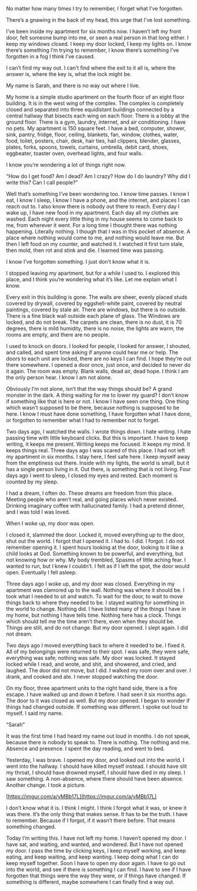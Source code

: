 No matter how many times I try to remember, I forget what I’ve forgotten.

There’s a gnawing in the back of my head, this urge that I’ve lost something.  
  
I’ve been inside my apartment for six months now. I haven’t left my front door, felt someone bump into me, or seen a real person in that long either. I keep my windows closed. I keep my door locked, I keep my lights on. I know there’s something I’m trying to remember, I know there’s something I’ve forgotten in a fog I think I’ve caused.  
  
I can’t find my way out. I can’t find where the exit to it all is, where the answer is, where the key is, what the lock might be.  
  
My name is Sarah, and there is no way out where I live.

My home is a simple studio apartment on the fourth floor of an eight floor building. It is in the west wing of the complex. The complex is completely closed and separated into three equidistant buildings connected by a central hallway that bisects each wing on each floor. There is a lobby at the ground floor. There is a gym, laundry, internet, and air conditioning. I have no pets. My apartment is 150 square feet. I have a bed, computer, shower, sink, pantry, fridge, floor, ceiling, blankets, fan, window, clothes, water, food, toilet, posters, chair, desk, hair ties, hail clippers, blender, glasses, plates, forks, spoons, towels, curtains, umbrella, debit card, shoes, eggbeater, toaster oven, overhead lights, and four walls.  
  
I know you’re wondering a lot of things right now.  
  
“How do I get food? Am I dead? Am I crazy? How do I do laundry? Why did I write this? Can I call people?”  
  
Well that’s something I’ve been wondering too. I know time passes. I know I eat, I know I sleep, I know I have a phone, and the internet, and places I can reach out to. I also know there is nobody out there to reach. Every day I wake up, I have new food in my apartment. Each day all my clothes are washed. Each night every little thing in my house seems to come back to me, from wherever it went. For a long time I thought there was nothing happening. Literally nothing. I though that I was in this pocket of absence. A place where nothing would come to me, and nothing would leave me. But then I left food on my counter, and watched it. I watched it first turn stale, then mold, then rot and stink and die. I learned time was passing.  
  
I know I’ve forgotten something. I just don’t know what it is.  
  
I stopped leaving my apartment, but for a while I used to. I explored this place, and I think you’re wondering what it’s like. Let me explain what I know.  
  
Every exit in this building is gone. The walls are sheer, evenly placed studs covered by drywall, covered by eggshell-white paint, covered by neutral paintings, covered by stale air. There are windows, but there is no outside. There is a fine black wall outside each plane of glass. The Windows are locked, and do not break. The carpets are clean, there is no dust, it is 70 degrees, there is mild humidity, there is no noise, the lights are warm, the rooms are empty, and there are no people.

I used to knock on doors. I looked for people, I looked for answer, I shouted, and called, and spent time asking if anyone could hear me or help. The doors to each unit are locked, there are no keys I can find. I hope they’re out there somewhere. I opened a door once, just once, and decided to never do it again. The room was empty. Blank walls, dead air, dead hope. I think I am the only person hear. I know I am not alone.

Obviously I’m not alone, isn’t that the way things should be? A grand monster in the dark. A thing waiting for me to lower my guard? I don’t know if something like that is here or not. I know I have seen one thing. One thing which wasn’t supposed to be there, because nothing is supposed to be here. I know I must have done something, I have forgotten what I have done, or forgotten to remember what I had to remember not to forget.

Two days ago, I watched the walls. I wrote things down. I hate writing. I hate passing time with little keyboard clicks. But this is important. I have to keep writing, it keeps me present. Writing keeps me focused. It keeps my mind. It keeps things real. Three days ago I was scared of this place. I had not left my apartment in six months. I stay here, I feel safe here. I keep myself away from the emptiness out there. Inside with my lights, the world is small, but it has a single person living in it. Out there, is something that is not living. Four days ago I went to sleep, I closed my eyes and rested. Each moment is counted by my sleep.  


I had a dream, I often do. These dreams are freedom from this place. Meeting people who aren’t real, and going places which never existed. Drinking imaginary coffee with hallucinated family. I had a pretend dinner, and I was told I was loved.

When I woke up, my door was open.

I closed it, slammed the door. Locked it, moved everything up to the door, shut out the world. I forgot that I opened it. I had to. I did. I forgot. I do not remember opening it. I spent hours looking at the door, looking to it like a child looks at God. Something known to be powerful, and everything, but not knowing how or why. My body trembled, Spasms of little aching fear. I wanted to run, but I knew I couldn’t. I felt as if I left the spot, the door would open. Eventually I fell asleep.

Three days ago I woke up, and my door was closed. Everything in my apartment was clamored up to the wall. Nothing was where it should be. I took what I needed to sit and watch. To wait for the door, to wait to move things back to where they needed to be. I stayed waiting for something in the world to change. Nothing did. I have listed many of the things I have in my home, but nothing I have tells time. Nothing here has a clock. Things which should tell me the time aren’t there, even when they should be. Things are still, and do not change. But my door opened. I slept again. I did not dream.

Two days ago I moved everything back to where it needed to be. I fixed it. All of my belongings were returned to their spot. I was safe, they were safe, everything was safe; nothing was safe. My door was locked. It stayed locked while I read, and wrote, and shit, and showered, and cried, and laughed. The door did not move, but I did. I walked my room over and over. I drank, and cooked and ate. I never stopped watching the door.

On my floor, three apartment units to the right hand side, there is a fire escape. I have walked up and down it before. I had seen it six months ago. The door to it was closed as well. But my door opened. I began to wonder if things had changed outside. If something was different. I spoke out loud to myself. I said my name.  
  
“Sarah”  
  
It was the first time I had heard my name out loud in months. I do not speak, because there is nobody to speak to. There is nothing. The nothing and me. Absence and presence. I spent the day reading, and went to bed.  
  
Yesterday, I was brave. I opened my door, and looked out into the world. I went into the hallway. I should have killed myself instead. I should have slit my throat, I should have drowned myself, I should have died in my sleep. I saw something. A non-absence, where there should have been absence. Another change. I took a picture.

[https://imgur.com/a/yMBb17L](https://imgur.com/a/yMBb17L)

I don’t know what it is. I think I might. I think I forgot what it was, or knew it was there. It’s the only thing that makes sense. It has to be the truth. I have to remember. Because if I forgot, if it wasn’t there before. That means something changed.

Today I’m writing this. I have not left my home. I haven’t opened my door. I have sat, and waiting, and wanted, and wondered. But I have not opened my door. I pass the time by clicking keys, I keep myself working, and keep eating, and keep waiting, and keep wanting. I keep doing what I can do keep myself together. Soon I have to open my door again. I have to go out into the world, and see if there is something I can find. I have to see if I have forgotten that things were the way they were, or if things have changed. If something is different, maybe somewhere I can finally find a way out.

